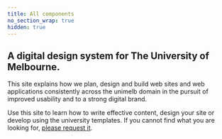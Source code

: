 ```yaml
---
title: All components
no_section_wrap: true
hidden: true
---
```

<section><h2 class="title">A digital design system for The University of Melbourne.</h2><p>This site explains how we plan, design and build web sites and web applications consistently across the unimelb domain in the pursuit of improved usability and to a strong digital brand. </p><p>Use this site to learn how to write effective content, design your site or develop using the university templates. If you cannot find what you are looking for, <a href="/collaboration.html">please request it</a>.</p></section>